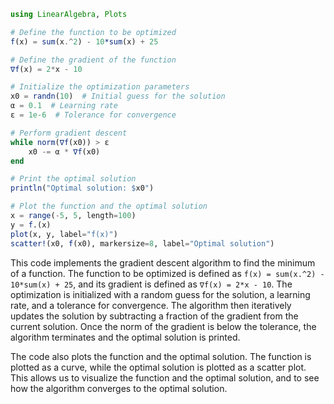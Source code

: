 ```julia
using LinearAlgebra, Plots

# Define the function to be optimized
f(x) = sum(x.^2) - 10*sum(x) + 25

# Define the gradient of the function
∇f(x) = 2*x - 10

# Initialize the optimization parameters
x0 = randn(10)  # Initial guess for the solution
α = 0.1  # Learning rate
ε = 1e-6  # Tolerance for convergence

# Perform gradient descent
while norm(∇f(x0)) > ε
    x0 -= α * ∇f(x0)
end

# Print the optimal solution
println("Optimal solution: $x0")

# Plot the function and the optimal solution
x = range(-5, 5, length=100)
y = f.(x)
plot(x, y, label="f(x)")
scatter!(x0, f(x0), markersize=8, label="Optimal solution")

```

This code implements the gradient descent algorithm to find the minimum of a function. The function to be optimized is defined as `f(x) = sum(x.^2) - 10*sum(x) + 25`, and its gradient is defined as `∇f(x) = 2*x - 10`. The optimization is initialized with a random guess for the solution, a learning rate, and a tolerance for convergence. The algorithm then iteratively updates the solution by subtracting a fraction of the gradient from the current solution. Once the norm of the gradient is below the tolerance, the algorithm terminates and the optimal solution is printed.

The code also plots the function and the optimal solution. The function is plotted as a curve, while the optimal solution is plotted as a scatter plot. This allows us to visualize the function and the optimal solution, and to see how the algorithm converges to the optimal solution.